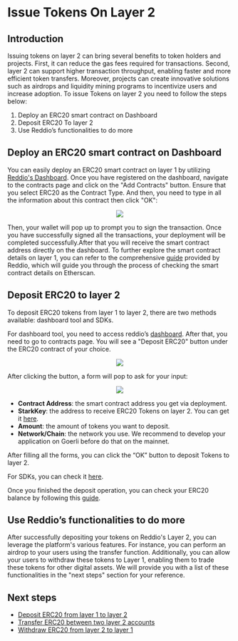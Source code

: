 # Issue Tokens On Layer 2

## Introduction

Issuing tokens on layer 2 can bring several benefits to token holders and projects. First, it can reduce the gas fees required for transactions. Second, layer 2 can support higher transaction throughput, enabling faster and more efficient token transfers. Moreover, projects can create innovative solutions such as airdrops and liquidity mining programs to incentivize users and increase adoption. To issue Tokens on layer 2 you need to follow the steps below:

1. Deploy an ERC20 smart contract on Dashboard
2. Deposit ERC20 To layer 2
3. Use Reddio’s functionalities to do more

## Deploy an ERC20 smart contract on Dashboard

You can easily deploy an ERC20 smart contract on layer 1 by utilizing [Reddio's Dashboard](https://dashboard.reddio.com/). Once you have registered on the dashboard, navigate to the contracts page and click on the "Add Contracts" button. Ensure that you select ERC20 as the Contract Type. And then, you need to type in all the information about this contract then click "OK":

<p align="center">
  <img src="/new_deploy_token.png"/>
</p>

Then, your wallet will pop up to prompt you to sign the transaction. Once you have successfully signed all the transactions, your deployment will be completed successfully.After that you will receive the smart contract address directly on the dashboard. To further explore the smart contract details on layer 1, you can refer to the comprehensive [guide](https://docs.reddio.com/guide/getting-started/check-your-eth-erc20-nft-balance.html#view-smart-contract-details-on-layer-1) provided by Reddio, which will guide you through the process of checking the smart contract details on Etherscan.

## Deposit ERC20 to layer 2

To deposit ERC20 tokens from layer 1 to layer 2, there are two methods available: dashboard tool and SDKs. 

For dashboard tool, you need to access reddio’s [dashboard](https://dashboard.reddio.com/project). After that, you need to go to contracts page. You will see a "Deposit ERC20" button under the ERC20 contract of your choice.

<p align="center">
  <img src="/depositERC20Button.png"/>
</p>

After clicking the button, a form will pop to ask for your input:

<p align="center">
  <img src="/depositERC20Form.png"/>
</p>

- **Contract Address**: the smart contract address you get via deployment.
- **StarkKey**: the address to receive ERC20 Tokens on layer 2. You can get it [here](https://docs.reddio.com/guide/getting-started/mint-nfts-on-layer-2.html#connect-wallet-and-get-public-key-on-layer-2).
- **Amount**: the amount of tokens you want to deposit.
- **Network/Chain**: the network you use. We recommend to develop your application on Goerli before do that on the mainnet.

After filling all the forms, you can click the “OK” button to deposit Tokens to layer 2. 

For SDKs, you can check it [here](https://docs.reddio.com/guide/jssdk-reference/deposit.html#depositerc20).

Once you finished the deposit operation, you can check your ERC20 balance by following this [guide](https://docs.reddio.com/guide/getting-started/check-your-eth-erc20-nft-balance.html).

## Use Reddio’s functionalities to do more

After successfully depositing your tokens on Reddio's Layer 2, you can leverage the platform's various features. For instance, you can perform an airdrop to your users using the transfer function. Additionally, you can allow your users to withdraw these tokens to Layer 1, enabling them to trade these tokens for other digital assets. We will provide you with a list of these functionalities in the "next steps" section for your reference.

## Next steps

- [Deposit ERC20 from layer 1 to layer 2](https://docs.reddio.com/guide/getting-started/transfer-erc20s-between-layer-1-and-layer-2.html#deposit-from-layer-1-to-layer-2)
- [Transfer ERC20 between two layer 2 accounts](https://docs.reddio.com/guide/getting-started/transfer-erc20s-between-layer-1-and-layer-2.html#transfer-from-layer-2-to-layer-2)
- [Withdraw ERC20 from layer 2 to layer 1](https://docs.reddio.com/guide/getting-started/transfer-erc20s-between-layer-1-and-layer-2.html#withdraw-from-layer-2-to-layer-1)